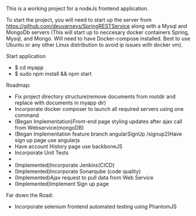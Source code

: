This is a working project for a nodeJs frontend application.

To start the project, you will need to start up the server from https://github.com/deuvarneys/SpringRESTService along with a Mysql and MongoDb servers (This will start up to neccesary docker containers Spring, Mysql, and Mongo. Will need to have Docker-compose installed. Best to use Ubuntu or any other Linux distribution to avoid ip issues with docker vm). 

Start application
- $ cd myapp
- $ sudo npm install && npm start

Roadmap:
- Fix project directory structure(remove documents from rootdir and replace with documents in myapp dir)
- Incorporate docker composer to launch all required servers using one command
- (Began Implementation)Front-end page styling updates after ajax call from Webservice(mongoDB)
- (Began Implementation feature branch angularSignUp /signup2)Have sign up page use angularjs
- Have account History page use backboneJS
- Incorporate Unit Tests
- 
- (Implemented)Incorporate Jenkins(CICD)
- (Implemented)Incorporate Sonarqube (code quality)
- (Implemented)Ajax request to pull data from Web Service
- (Implemented)Implement Sign up page

Far down the Road:
- Incorporate selenium frontend automated testing using PhantomJS
